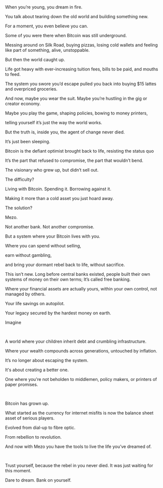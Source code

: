 When you’re young, you dream in fire.

You talk about tearing down the old world and building something new.

For a moment, you even believe you can.

Some of you were there when Bitcoin was still underground.

Messing around on Silk Road, buying pizzas, losing cold wallets and feeling like part of something, alive, unstoppable.


But then the world caught up.



Life got heavy with ever-increasing tuition fees, bills to be paid, and mouths to feed. 

The system you swore you’d escape pulled you back into buying $15 lattes and overpriced groceries.


And now, maybe you wear the suit. Maybe you’re hustling in the gig or creator economy.

Maybe you play the game, shaping policies, bowing to money printers,

telling yourself it’s just the way the world works.

But the truth is, inside you, the agent of change never died.

It’s just been sleeping.


Bitcoin is the defiant optimist brought back to life, resisting the status quo

It’s the part that refused to compromise, the part that wouldn’t bend.

The visionary who grew up, but didn’t sell out.

The difficulty?



Living with Bitcoin. Spending it. Borrowing against it.

Making it more than a cold asset you just hoard away.


The solution?

Mezo.

Not another bank. Not another compromise.

But a system where your Bitcoin lives with you.

Where you can spend without selling,

earn without gambling,

and bring your dormant rebel back to life, without sacrifice.

This isn’t new. Long before central banks existed, people built their own systems of money on their own terms; It’s called free banking. 

Where your financial assets are actually yours, within your own control, not managed by others.

Your life savings on autopilot. 

Your legacy secured by the hardest money on earth.



Imagine 

​

A world where your children inherit debt and crumbling infrastructure. 

Where your wealth compounds across generations, untouched by inflation.

It’s no longer about escaping the system. 

It's about creating a better one.

One where you're not beholden to middlemen, policy makers, or printers of paper promises.

​

Bitcoin has grown up. 

What started as the currency for internet misfits is now the balance sheet asset of serious players. 

Evolved from dial-up to fibre optic.

From rebellion to revolution. 

And now with Mezo you have the tools to live the life you’ve dreamed of.

​

Trust yourself, because the rebel in you never died. It was just waiting for this moment.

Dare to dream. Bank on yourself.












